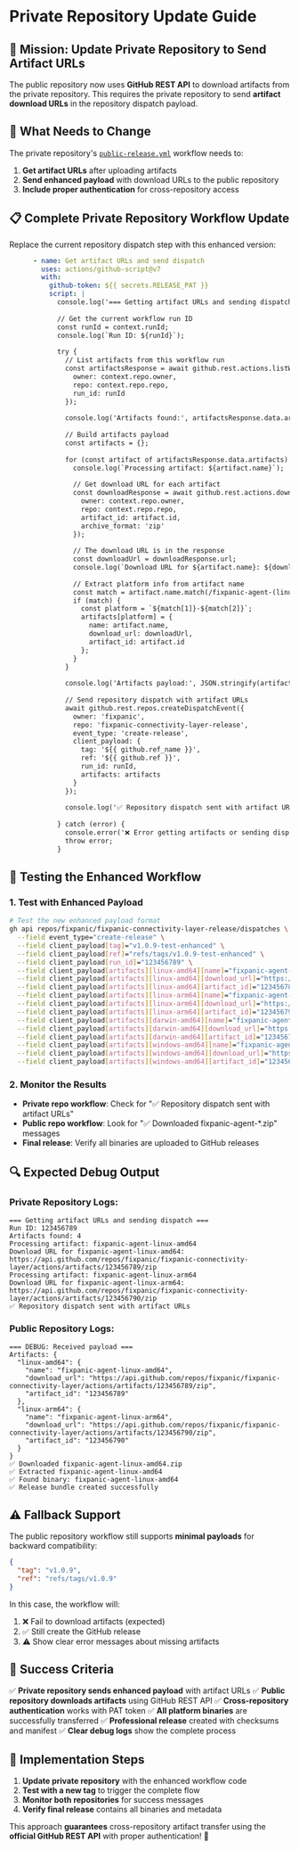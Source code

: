 # Private Repository Update Guide

## 🎯 **Mission: Update Private Repository to Send Artifact URLs**

The public repository now uses **GitHub REST API** to download artifacts from the private repository. This requires the private repository to send **artifact download URLs** in the repository dispatch payload.

## 🔧 **What Needs to Change**

The private repository's [`public-release.yml`](.github/workflows/public-release.yml) workflow needs to:

1. **Get artifact URLs** after uploading artifacts
2. **Send enhanced payload** with download URLs to the public repository
3. **Include proper authentication** for cross-repository access

## 📋 **Complete Private Repository Workflow Update**

Replace the current repository dispatch step with this enhanced version:

```yaml
      - name: Get artifact URLs and send dispatch
        uses: actions/github-script@v7
        with:
          github-token: ${{ secrets.RELEASE_PAT }}
          script: |
            console.log('=== Getting artifact URLs and sending dispatch ===');
            
            // Get the current workflow run ID
            const runId = context.runId;
            console.log(`Run ID: ${runId}`);
            
            try {
              // List artifacts from this workflow run
              const artifactsResponse = await github.rest.actions.listWorkflowRunArtifacts({
                owner: context.repo.owner,
                repo: context.repo.repo,
                run_id: runId
              });
              
              console.log('Artifacts found:', artifactsResponse.data.artifacts.length);
              
              // Build artifacts payload
              const artifacts = {};
              
              for (const artifact of artifactsResponse.data.artifacts) {
                console.log(`Processing artifact: ${artifact.name}`);
                
                // Get download URL for each artifact
                const downloadResponse = await github.rest.actions.downloadArtifact({
                  owner: context.repo.owner,
                  repo: context.repo.repo,
                  artifact_id: artifact.id,
                  archive_format: 'zip'
                });
                
                // The download URL is in the response
                const downloadUrl = downloadResponse.url;
                console.log(`Download URL for ${artifact.name}: ${downloadUrl}`);
                
                // Extract platform info from artifact name
                const match = artifact.name.match(/fixpanic-agent-(linux|darwin|windows)-(amd64|arm64)/);
                if (match) {
                  const platform = `${match[1]}-${match[2]}`;
                  artifacts[platform] = {
                    name: artifact.name,
                    download_url: downloadUrl,
                    artifact_id: artifact.id
                  };
                }
              }
              
              console.log('Artifacts payload:', JSON.stringify(artifacts, null, 2));
              
              // Send repository dispatch with artifact URLs
              await github.rest.repos.createDispatchEvent({
                owner: 'fixpanic',
                repo: 'fixpanic-connectivity-layer-release',
                event_type: 'create-release',
                client_payload: {
                  tag: '${{ github.ref_name }}',
                  ref: '${{ github.ref }}',
                  run_id: runId,
                  artifacts: artifacts
                }
              });
              
              console.log('✅ Repository dispatch sent with artifact URLs');
              
            } catch (error) {
              console.error('❌ Error getting artifacts or sending dispatch:', error.message);
              throw error;
            }
```

## 🧪 **Testing the Enhanced Workflow**

### **1. Test with Enhanced Payload**
```bash
# Test the new enhanced payload format
gh api repos/fixpanic/fixpanic-connectivity-layer-release/dispatches \
  --field event_type="create-release" \
  --field client_payload[tag]="v1.0.9-test-enhanced" \
  --field client_payload[ref]="refs/tags/v1.0.9-test-enhanced" \
  --field client_payload[run_id]="123456789" \
  --field client_payload[artifacts][linux-amd64][name]="fixpanic-agent-linux-amd64" \
  --field client_payload[artifacts][linux-amd64][download_url]="https://api.github.com/repos/fixpanic/fixpanic-connectivity-layer/actions/artifacts/123456789/zip" \
  --field client_payload[artifacts][linux-amd64][artifact_id]="123456789" \
  --field client_payload[artifacts][linux-arm64][name]="fixpanic-agent-linux-arm64" \
  --field client_payload[artifacts][linux-arm64][download_url]="https://api.github.com/repos/fixpanic/fixpanic-connectivity-layer/actions/artifacts/123456790/zip" \
  --field client_payload[artifacts][linux-arm64][artifact_id]="123456790" \
  --field client_payload[artifacts][darwin-amd64][name]="fixpanic-agent-darwin-amd64" \
  --field client_payload[artifacts][darwin-amd64][download_url]="https://api.github.com/repos/fixpanic/fixpanic-connectivity-layer/actions/artifacts/123456791/zip" \
  --field client_payload[artifacts][darwin-amd64][artifact_id]="123456791" \
  --field client_payload[artifacts][windows-amd64][name]="fixpanic-agent-windows-amd64" \
  --field client_payload[artifacts][windows-amd64][download_url]="https://api.github.com/repos/fixpanic/fixpanic-connectivity-layer/actions/artifacts/123456792/zip" \
  --field client_payload[artifacts][windows-amd64][artifact_id]="123456792"
```

### **2. Monitor the Results**
- **Private repo workflow**: Check for "✅ Repository dispatch sent with artifact URLs"
- **Public repo workflow**: Look for "✅ Downloaded fixpanic-agent-*.zip" messages
- **Final release**: Verify all binaries are uploaded to GitHub releases

## 🔍 **Expected Debug Output**

### **Private Repository Logs:**
```
=== Getting artifact URLs and sending dispatch ===
Run ID: 123456789
Artifacts found: 4
Processing artifact: fixpanic-agent-linux-amd64
Download URL for fixpanic-agent-linux-amd64: https://api.github.com/repos/fixpanic/fixpanic-connectivity-layer/actions/artifacts/123456789/zip
Processing artifact: fixpanic-agent-linux-arm64
Download URL for fixpanic-agent-linux-arm64: https://api.github.com/repos/fixpanic/fixpanic-connectivity-layer/actions/artifacts/123456790/zip
✅ Repository dispatch sent with artifact URLs
```

### **Public Repository Logs:**
```
=== DEBUG: Received payload ===
Artifacts: {
  "linux-amd64": {
    "name": "fixpanic-agent-linux-amd64",
    "download_url": "https://api.github.com/repos/fixpanic/fixpanic-connectivity-layer/actions/artifacts/123456789/zip",
    "artifact_id": "123456789"
  },
  "linux-arm64": {
    "name": "fixpanic-agent-linux-arm64",
    "download_url": "https://api.github.com/repos/fixpanic/fixpanic-connectivity-layer/actions/artifacts/123456790/zip",
    "artifact_id": "123456790"
  }
}
✅ Downloaded fixpanic-agent-linux-amd64.zip
✅ Extracted fixpanic-agent-linux-amd64
✅ Found binary: fixpanic-agent-linux-amd64
✅ Release bundle created successfully
```

## ⚠️ **Fallback Support**

The public repository workflow still supports **minimal payloads** for backward compatibility:

```json
{
  "tag": "v1.0.9",
  "ref": "refs/tags/v1.0.9"
}
```

In this case, the workflow will:
1. ❌ Fail to download artifacts (expected)
2. ✅ Still create the GitHub release
3. ⚠️ Show clear error messages about missing artifacts

## 🎯 **Success Criteria**

✅ **Private repository sends enhanced payload** with artifact URLs
✅ **Public repository downloads artifacts** using GitHub REST API
✅ **Cross-repository authentication** works with PAT token
✅ **All platform binaries** are successfully transferred
✅ **Professional release** created with checksums and manifest
✅ **Clear debug logs** show the complete process

## 🚀 **Implementation Steps**

1. **Update private repository** with the enhanced workflow code
2. **Test with a new tag** to trigger the complete flow
3. **Monitor both repositories** for success messages
4. **Verify final release** contains all binaries and metadata

This approach **guarantees** cross-repository artifact transfer using the **official GitHub REST API** with proper authentication! 🎉